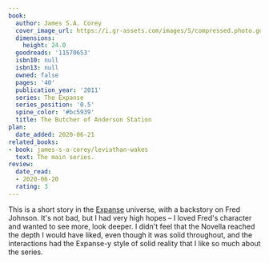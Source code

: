 ```yaml
---
book:
  author: James S.A. Corey
  cover_image_url: https://i.gr-assets.com/images/S/compressed.photo.goodreads.com/books/1316999513l/11570653.jpg
  dimensions:
    height: 24.0
  goodreads: '11570653'
  isbn10: null
  isbn13: null
  owned: false
  pages: '40'
  publication_year: '2011'
  series: The Expanse
  series_position: '0.5'
  spine_color: '#bc5939'
  title: The Butcher of Anderson Station
plan:
  date_added: 2020-06-21
related_books:
- book: james-s-a-corey/leviathan-wakes
  text: The main series.
review:
  date_read:
  - 2020-06-20
  rating: 3
---
```


This is a short story in the [Expanse](https://books.rixx.de/reviews/by-series/#The%20Expanse) universe, with a
backstory on Fred Johnson. It's not bad, but I had very high hopes – I loved Fred's character and wanted to see more,
look deeper. I didn't feel that the Novella reached the depth I would have liked, even though it was solid throughout,
and the interactions had the Expanse-y style of solid reality that I like so much about the series.
